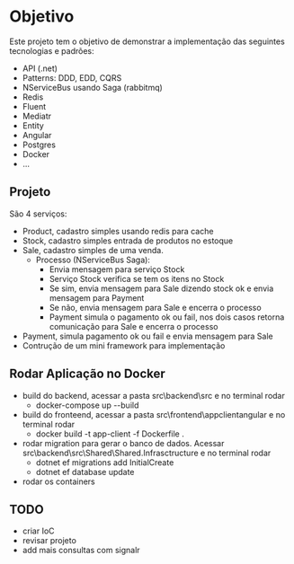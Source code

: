 # Objetivo

Este projeto tem o objetivo de demonstrar a implementação das seguintes tecnologias e padrões: 
- API (.net) 
- Patterns: DDD, EDD, CQRS
- NServiceBus usando Saga (rabbitmq)
- Redis
- Fluent
- Mediatr
- Entity
- Angular
- Postgres
- Docker
- ...

## Projeto

São 4 serviços:
- Product, cadastro simples usando redis para cache
- Stock, cadastro simples entrada de produtos no estoque
- Sale, cadastro simples de uma venda. 
    - Processo (NServiceBus Saga):
        - Envia mensagem para serviço Stock
        - Serviço Stock verifica se tem os itens no Stock
        - Se sim, envia mensagem para Sale dizendo stock ok e envia mensagem para Payment
        - Se não, envia mensagem para Sale e encerra o processo
        - Payment simula o pagamento ok ou fail, nos dois casos retorna comunicação para Sale e encerra o processo       
- Payment, simula pagamento ok ou fail e envia mensagem para Sale
- Contrução de um mini framework para implementação

## Rodar Aplicação no Docker

- build do backend, acessar a pasta src\backend\src e no terminal rodar
    - docker-compose up --build
- build do fronteend, acessar a pasta src\frontend\appclientangular e no terminal rodar
    - docker build -t app-client -f Dockerfile .
- rodar migration para gerar o banco de dados. Acessar src\backend\src\Shared\Shared.Infrasctructure e no terminal rodar
    - dotnet ef migrations add InitialCreate
    - dotnet ef database update
- rodar os containers

## TODO
- criar IoC
- revisar projeto
- add mais consultas com signalr

